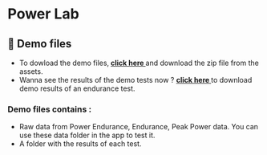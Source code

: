 # Power Lab 

## 📄 Demo files
* To dowload the demo files,<strong> <a href="https://github.com/Barbullon/PowerLab_app/releases/tag/v0.1.1-demo_files">click here </a> </strong>  and download the zip file from the assets.
* Wanna see the results of the demo tests now ?  <strong><a href="https://minhaskamal.github.io/DownGit/#/home?url=https://github.com/Barbullon/PowerLab_app/blob/demo_data/Result_demo/Results_Endurance.html">click here </a> </strong> to download demo results of an endurance test.
### Demo files contains :
* Raw data from Power Endurance, Endurance, Peak Power data. You can use these data folder in the app to test it.
*  A folder with the results of each test.

